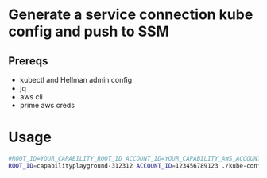 # Generate a service connection kube config and push to SSM

## Prereqs
* kubectl and Hellman admin config
* jq
* aws cli
* prime aws creds

# Usage
``` bash
#ROOT_ID=YOUR_CAPABILITY_ROOT_ID ACCOUNT_ID=YOUR_CAPABILITY_AWS_ACCOUNT_ID ./kube-config-generator.sh
ROOT_ID=capabilityplayground-312312 ACCOUNT_ID=123456789123 ./kube-config-generator.sh
```
